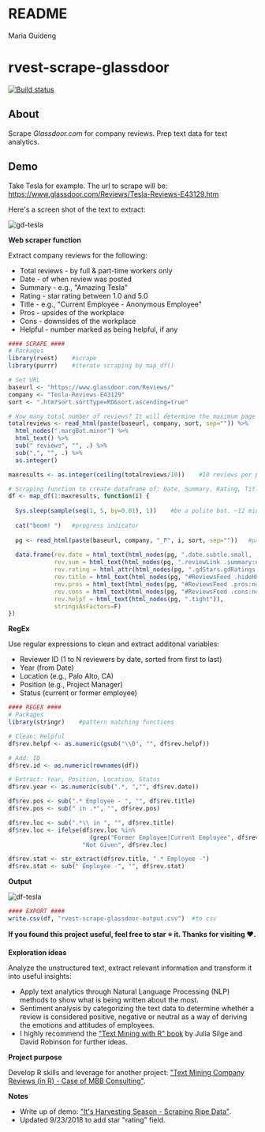 README
================
Maria Guideng

rvest-scrape-glassdoor
======================

[![Build status](https://ci.appveyor.com/api/projects/status/80w0hxtag5b1t55c?svg=true)](https://ci.appveyor.com/project/mguideng/rvest-scrape-glassdoor)

About
-----

Scrape *Glassdoor.com* for company reviews. Prep text data for text analytics.

Demo
----

Take Tesla for example. The url to scrape will be:
<https://www.glassdoor.com/Reviews/Tesla-Reviews-E43129.htm>

Here's a screen shot of the text to extract:

![gd-tesla](https://raw.githubusercontent.com/mguideng/rvest-scrape-glassdoor/master/images/gd-tesla.PNG)

**Web scraper function**

Extract company reviews for the following:

-   Total reviews - by full & part-time workers only
-   Date - of when review was posted
-   Summary - e.g., "Amazing Tesla"
-   Rating - star rating between 1.0 and 5.0
-   Title - e.g., "Current Employee - Anonymous Employee"
-   Pros - upsides of the workplace
-   Cons - downsides of the workplace
-   Helpful - number marked as being helpful, if any

``` r
#### SCRAPE ####
# Packages
library(rvest)    #scrape
library(purrr)    #iterate scraping by map_df()

# Set URL
baseurl <- "https://www.glassdoor.com/Reviews/"
company <- "Tesla-Reviews-E43129"
sort <- ".htm?sort.sortType=RD&sort.ascending=true"

# How many total number of reviews? It will determine the maximum page results to iterate over.
totalreviews <- read_html(paste(baseurl, company, sort, sep="")) %>% 
  html_nodes(".margBot.minor") %>% 
  html_text() %>% 
  sub(" reviews", "", .) %>% 
  sub(",", "", .) %>% 
  as.integer()

maxresults <- as.integer(ceiling(totalreviews/10))    #10 reviews per page, round up to whole number

# Scraping function to create dataframe of: Date, Summary, Rating, Title, Pros, Cons, Helpful
df <- map_df(1:maxresults, function(i) {
  
  Sys.sleep(sample(seq(1, 5, by=0.01), 1))    #be a polite bot. ~12 mins to run with this system sleeper
  
  cat("boom! ")   #progress indicator
  
  pg <- read_html(paste(baseurl, company, "_P", i, sort, sep=""))   #pagination (_P1 to _P163)
  
  data.frame(rev.date = html_text(html_nodes(pg, ".date.subtle.small, .featuredFlag")),
             rev.sum = html_text(html_nodes(pg, ".reviewLink .summary:not([class*='hidden'])")),
             rev.rating = html_attr(html_nodes(pg, ".gdStars.gdRatings.sm .rating .value-title"), "title"),
             rev.title = html_text(html_nodes(pg, "#ReviewsFeed .hideHH")),
             rev.pros = html_text(html_nodes(pg, "#ReviewsFeed .pros:not([class*='hidden'])")),
             rev.cons = html_text(html_nodes(pg, "#ReviewsFeed .cons:not([class*='hidden'])")),
             rev.helpf = html_text(html_nodes(pg, ".tight")),
             stringsAsFactors=F)
})
```

**RegEx**

Use regular expressions to clean and extract additonal variables:

-   Reviewer ID (1 to N reviewers by date, sorted from first to last)
-   Year (from Date)
-   Location (e.g., Palo Alto, CA)
-   Position (e.g., Project Manager)
-   Status (current or former employee)

``` r
#### REGEX ####
# Packages
library(stringr)    #pattern matching functions

# Clean: Helpful
df$rev.helpf <- as.numeric(gsub("\\D", "", df$rev.helpf))

# Add: ID
df$rev.id <- as.numeric(rownames(df))

# Extract: Year, Position, Location, Status
df$rev.year <- as.numeric(sub(".*, ","", df$rev.date))

df$rev.pos <- sub(".* Employee - ", "", df$rev.title)
df$rev.pos <- sub(" in .*", "", df$rev.pos)

df$rev.loc <- sub(".*\\ in ", "", df$rev.title)
df$rev.loc <- ifelse(df$rev.loc %in% 
                       (grep("Former Employee|Current Employee", df$rev.loc, value = T)), 
                     "Not Given", df$rev.loc)

df$rev.stat <- str_extract(df$rev.title, ".* Employee -")
df$rev.stat <- sub(" Employee -", "", df$rev.stat)
```

**Output**

![df-tesla](https://raw.githubusercontent.com/mguideng/rvest-scrape-glassdoor/master/images/df-tesla.PNG)

``` r
#### EXPORT ####
write.csv(df, "rvest-scrape-glassdoor-output.csv")  #to csv
```

**If you found this project useful, feel free to star :star: it. Thanks for visiting :heart:.**

**Exploration ideas**

Analyze the unstructured text, extract relevant information and transform it into useful insights:

-   Apply text analytics through Natural Language Processing (NLP) methods to show what is being written about the most.
-   Sentiment analysis by categorizing the text data to determine whether a review is considered positive, negative or neutral as a way of deriving the emotions and attitudes of employees.
-   I highly recommend the ["Text Mining with R" book](https://www.tidytextmining.com/) by Julia Silge and David Robinson for further ideas.

**Project purpose**

Develop R skills and leverage for another project: ["Text Mining Company Reviews (in R) - Case of MBB Consulting"](https://mguideng.github.io/2018-07-16-text-mining-glassdoor-big3/).

**Notes**

-   Write up of demo: ["It's Harvesting Season - Scraping Ripe Data"](https://mguideng.github.io/2018-08-01-rvesting-glassdoor/).
-   Updated 9/23/2018 to add star "rating" field.
